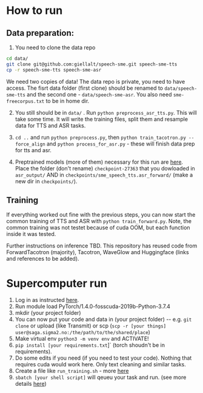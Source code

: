 
# How to run

## Data preparation:
1. You need to clone the data repo 
```sh
cd data/
git clone git@github.com:giellalt/speech-sme.git speech-sme-tts
cp -r speech-sme-tts speech-sme-asr
```

We need two copies of data! The data repo is private, you need to have access. The fisrt data folder (first clone) should be renamed to `data/speech-sme-tts` and the second one - `data/speech-sme-asr`. You also need `sme-freecorpus.txt` to be in home dir. 

2. You still should be in `data/` . Run `python preprocess_asr_tts.py`. This will take some time. It will write the training files, split them and resample data for TTS and ASR tasks. 


3. `cd ..` and run `python preprocess.py`, then `python train_tacotron.py --force_align` and `python process_for_asr.py` - these will finish data prep for tts and asr.
 
4. Preptrained models (more of them) necessary for this run are [here](https://drive.google.com/drive/folders/18nTVbsUlkbN4duvcbIeSS_gNsmG5bOiZ?usp=sharing). Place the folder (don't rename) `checkpoint-27363` that you dowloaded in `asr_output/` AND in  `checkpoints/sme_speech_tts.asr_forward/` (make a new dir in `checkpoints/`).

## Training

If everything worked out fine with the previous steps, you can now start the common training of TTS and ASR with `python train_forward.py`. Note, the common training was not testet because of cuda OOM, but each function inside it was tested. 


Further instructions on inference TBD.
This repository has reused code from ForwardTacotron (majority), Tacotron, WaveGlow and Huggingface (links and references to be added).




# Supercomputer run

1. Log in as instructed [here](https://documentation.sigma2.no/getting_started/getting_started.html).
2. Run module load PyTorch/1.4.0-fosscuda-2019b-Python-3.7.4 
3. mkdir (your project folder)
4. You can now put your code and data in (your project folder) -- e.g. `git clone` or upload (like Transmit) or scp (`scp -r [your things] user@saga.sigma2.no:/the/path/to/the/shared/place`)
5. Make virtual env `python3 -m venv env` and ACTIVATE!
6. `pip install [your requirements.txt`]` (torch shoudn't be in requirements).
7. Do some edits if you need (if you need to test your code). Nothing that requires cuda would work here. Only text cleaning and similar tasks. 
8. Create a file like `run_training.sh` - more [here](https://documentation.sigma2.no/getting_started/tutorials/gpu.html)
10. `sbatch [your shell script]` will qeueu your task and run. (see more details [here](https://documentation.sigma2.no/jobs/guides/tensorflow_gpu.html))
